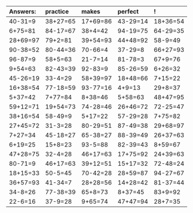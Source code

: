 | Answers: | practice | makes | perfect | ! |
| :--- | :--- | :--- | :--- | :--- |
| 40-31=9 | 38+27=65 | 17+69=86 | 43-29=14 | 18+36=54 | 
| 6+75=81 | 84-17=67 | 38+4=42 | 94-19=75 | 64-29=35 | 
| 28+69=97 | 79+2=81 | 39+54=93 | 44+48=92 | 58-9=49 | 
| 90-38=52 | 80-44=36 | 70-66=4 | 37-29=8 | 66+27=93 | 
| 96-87=9 | 58+5=63 | 21-7=14 | 81-78=3 | 67+9=76 | 
| 9+54=63 | 82-43=39 | 92-83=9 | 85-26=59 | 6+26=32 | 
| 45-26=19 | 33-4=29 | 58+39=97 | 18+48=66 | 7+15=22 | 
| 16+38=54 | 77-18=59 | 93-77=16 | 4+9=13 | 29+8=37 | 
| 5+37=42 | 7+77=84 | 8+38=46 | 5+58=63 | 48+47=95 | 
| 59+12=71 | 19+54=73 | 74-28=46 | 26+46=72 | 72-25=47 | 
| 38+16=54 | 58-49=9 | 5+17=22 | 57-29=28 | 7+75=82 | 
| 27+45=72 | 31-3=28 | 80-29=51 | 87-49=38 | 29+68=97 | 
| 7+27=34 | 45-18=27 | 65-38=27 | 88-39=49 | 26+37=63 | 
| 6+19=25 | 15+8=23 | 93-5=88 | 82-39=43 | 8+59=67 | 
| 47+28=75 | 32-4=28 | 46+17=63 | 17+75=92 | 24+39=63 | 
| 80-71=9 | 46+17=63 | 39+12=51 | 15+17=32 | 72-48=24 | 
| 18+15=33 | 50-5=45 | 70-42=28 | 28+59=87 | 94-27=67 | 
| 36+57=93 | 41-34=7 | 28+28=56 | 14+28=42 | 81-37=44 | 
| 34-8=26 | 77-38=39 | 65+8=73 | 8+37=45 | 83+9=92 | 
| 22-6=16 | 37-9=28 | 9+65=74 | 47+47=94 | 28+7=35 | 
